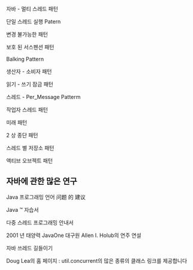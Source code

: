 자바 - 멀티 스레드 패턴

단일 스레드 실행 Patern

변경 불가능한 패턴

보호 된 서스펜션 패턴

Balking Pattern

생산자 - 소비자 패턴

읽기 - 쓰기 잠금 패턴

스레드 - Per_Message Patterm

작업자 스레드 패턴

미래 패턴

2 상 종단 패턴

스레드 별 저장소 패턴

액티브 오브젝트 패턴

## 자바에 관한 많은 연구

Java 프로그래밍 언어 问题 的 建议

Java ™ 자습서

다중 스레드 프로그래밍 안내서

2001 년 태양력 JavaOne 대구원 Allen I. Holub의 연주 연설

자바 쓰레드 길들이기

Doug Lea의 홈 페이지 : util.concurrent의 많은 종류의 클래스 링크를 제공합니다
